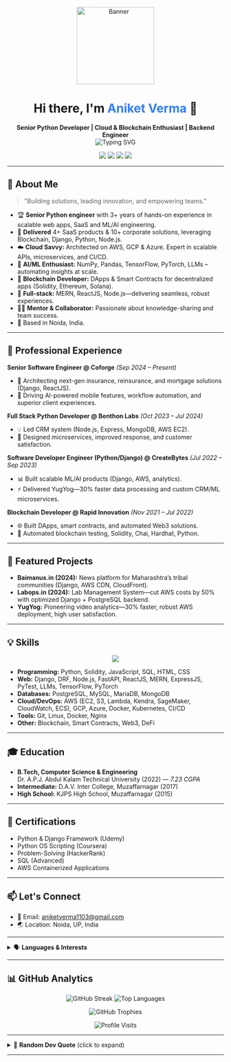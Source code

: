 <!-- 
    Profile README for Aniket Verma
    Inspired by the latest resume (images 1, 2)
    Last updated: June 2025
-->

<p align="center">
  <img src="https://drive.google.com/uc?export=view&id=1Z2l0CaV-wHgyRrekWRnut8DUhwxBiqwh" height="180" alt="Banner"/>
</p>

<h1 align="center">Hi there, I'm <span style="color:#2e7dff">Aniket Verma</span> 👋</h1>

<p align="center">
  <b>Senior Python Developer | Cloud & Blockchain Enthusiast | Backend Engineer</b><br>
  <img src="https://readme-typing-svg.herokuapp.com?font=Fira+Code&weight=700&duration=3500&pause=800&color=2E7DFF&center=true&vCenter=true&width=500&lines=Python+Django+Expert;Open+To+Work+For+Exciting+Opportunities;Cloud+%26+DevOps+Specialist;Blockchain+Builder;Tech+Mentor+%26+Team+Player;Always+Learning+%F0%9F%92%AB" alt="Typing SVG"/>
</p>

<p align="center">
  <a href="mailto:aniketverma1103@gmail.com"><img src="https://img.shields.io/badge/Email-D14836?style=flat-square&logo=gmail&logoColor=white"/></a>
  <a href="https://www.linkedin.com/in/aniketverma11"><img src="https://img.shields.io/badge/LinkedIn-blue?style=flat-square&logo=linkedin&logoColor=white"/></a>
  <a href="https://github.com/aniketverma11"><img src="https://img.shields.io/badge/GitHub-black?style=flat-square&logo=github&logoColor=white"/></a>
  <a href="https://twitter.com/aniketverma11"><img src="https://img.shields.io/badge/Twitter-1da1f2?style=flat-square&logo=twitter&logoColor=white"/></a>
</p>

---

## 🚀 About Me

> "Building solutions, leading innovation, and empowering teams."

- 🏆 **Senior Python engineer** with 3+ years of hands-on experience in scalable web apps, SaaS and ML/AI engineering.
- 💼 **Delivered** 4+ SaaS products & 10+ corporate solutions, leveraging Blockchain, Django, Python, Node.js.
- ☁️ **Cloud Savvy:** Architected on AWS, GCP & Azure. Expert in scalable APIs, microservices, and CI/CD.
- 🤖 **AI/ML Enthusiast:** NumPy, Pandas, TensorFlow, PyTorch, LLMs – automating insights at scale.
- 🔗 **Blockchain Developer:** DApps & Smart Contracts for decentralized apps (Solidity, Ethereum, Solana).
- 🌱 **Full-stack:** MERN, ReactJS, Node.js—delivering seamless, robust experiences.
- 👨‍💻 **Mentor & Collaborator:** Passionate about knowledge-sharing and team success.
- 📍 Based in Noida, India.

---

## 🏢 Professional Experience

**Senior Software Engineer @ Coforge** _(Sep 2024 – Present)_  
- 🏦 Architecting next-gen insurance, reinsurance, and mortgage solutions (Django, ReactJS).
- 🤖 Driving AI-powered mobile features, workflow automation, and superior client experiences.

**Full Stack Python Developer @ Benthon Labs** _(Oct 2023 – Jul 2024)_  
- 💡 Led CRM system (Node.js, Express, MongoDB, AWS EC2).
- 🚀 Designed microservices, improved response, and customer satisfaction.

**Software Developer Engineer (Python/Django) @ CreateBytes** _(Jul 2022 – Sep 2023)_  
- 📊 Built scalable ML/AI products (Django, AWS, analytics).
- ⚡ Delivered YugYog—30% faster data processing and custom CRM/ML microservices.

**Blockchain Developer @ Rapid Innovation** _(Nov 2021 – Jul 2022)_  
- 🌐 Built DApps, smart contracts, and automated Web3 solutions.
- 🧪 Automated blockchain testing, Solidity, Chai, Hardhat, Python.

---

## 🌟 Featured Projects

- **Baimanus.in (2024):** News platform for Maharashtra’s tribal communities (Django, AWS CDN, CloudFront).
- **Labops.in (2024):** Lab Management System—cut AWS costs by 50% with optimized Django + PostgreSQL backend.
- **YugYog:** Pioneering video analytics—30% faster, robust AWS deployment, high user satisfaction.

---

## 💡 Skills

<p align="center">
  <img src="https://skillicons.dev/icons?i=python,django,fastapi,aws,gcp,azure,react,js,solidity,postgres,mongodb,docker,kubernetes,linux,git,nginx" />
</p>

- **Programming:** Python, Solidity, JavaScript, SQL, HTML, CSS
- **Web:** Django, DRF, Node.js, FastAPI, ReactJS, MERN, ExpressJS, PyTest, LLMs, TensorFlow, PyTorch
- **Databases:** PostgreSQL, MySQL, MariaDB, MongoDB
- **Cloud/DevOps:** AWS (EC2, S3, Lambda, Kendra, SageMaker, CloudWatch, ECS), GCP, Azure, Docker, Kubernetes, CI/CD
- **Tools:** Git, Linux, Docker, Nginx
- **Other:** Blockchain, Smart Contracts, Web3, DeFi

---

## 🎓 Education

- **B.Tech, Computer Science & Engineering**  
  Dr. A.P.J. Abdul Kalam Technical University (2022) — _7.23 CGPA_
- **Intermediate:** D.A.V. Inter College, Muzaffarnagar (2017)
- **High School:** KJPS High School, Muzaffarnagar (2015)

---

## 🏅 Certifications

- Python & Django Framework (Udemy)
- Python OS Scripting (Coursera)
- Problem-Solving (HackerRank)
- SQL (Advanced)
- AWS Containerized Applications

---

## 📫 Let's Connect

- 📧 Email: aniketverma1103@gmail.com
- 🌏 Location: Noida, UP, India

---

<details>
  <summary>🗣️ <b>Languages & Interests</b></summary>

- **Languages:** English (Advanced), Hindi (Professional)
- **Interests:** Blockchain, AI, Leadership, Books, Writing, Chess, Travelling
</details>

---

## 📊 GitHub Analytics

<p align="center">
  <img src="https://github-readme-streak-stats.herokuapp.com/?user=aniketverma11&theme=dark&hide_border=false" alt="GitHub Streak"/>
  <img src="https://github-readme-stats.vercel.app/api/top-langs/?username=aniketverma11&theme=dark&hide_border=false&layout=compact" alt="Top Languages"/>
</p>
<p align="center">
  <img src="https://github-profile-trophy.vercel.app/?username=aniketverma11&theme=radical&no-frame=false&no-bg=true&margin-w=4" alt="GitHub Trophies"/>
</p>
<p align="center">
  <img src="https://visitcount.itsvg.in/api?id=aniketverma11&icon=0&color=0" alt="Profile Visits"/>
</p>

---

<details>
  <summary>💬 <b>Random Dev Quote</b> (click to expand)</summary>
  <blockquote>
    “First, solve the problem. Then, write the code.” – John Johnson
  </blockquote>
</details>

---

<!-- 
Reference: Resume images 1, 2.
Replace banner image URL with your own if desired.
Add more SVGs, badges, or sections as you wish!
-->

